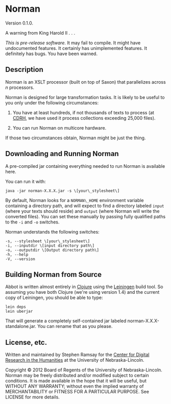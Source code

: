 
Norman
======

Version 0.1.0.

A warning from King Harold II . . .

*This is pre-release software.*  It may fail to compile.  It might have undocumented features.  It certainly has unimplemented features.  It definitely has bugs.  You have been warned.

Description
-----------

Norman is an XSLT processor (built on top of Saxon) that parallelizes across _n_ processors.

Norman is designed for large transformation tasks.  It is likely to be useful to you only under the following circumstances:

1. You have at least hundreds, if not thousands of texts to process (at [CDRH](http://cdrh.unl.edu/), we have used it process collections exceeding 25,000 files).

2. You can run Norman on multicore hardware.

If those two circumstances obtain, Norman might be just the thing.

Downloading and Running Norman
------------------------------

A pre-compiled jar containing everything needed to run Norman is available here.

You can run it with:

	java -jar norman-X.X.X.jar -s \[your\_stylesheet\]

By default, Norman looks for a `NORMAN\_HOME` environment variable containing a directory path, and will expect to find a directory labeled `input` (where your texts should reside) and `output` (where Norman will write the converted files).  You can set these manually by passing fully qualified paths to the `-i` and `-o` switches.

Norman understands the following switches:

	-s, --stylesheet \[your\_stylesheet\]
	-i, --inputdir \[input directory path\]  
	-o, --outputdir \[Output directory path\] 
	-h, --help
	-V, --version

Building Norman from Source
---------------------------

Abbot is written almost entirely in [Clojure](http://clojure.org/) using the [Leiningen](http://leiningen.org/) build tool.  So assuming you have both Clojure (we're using version 1.4) and the current copy of Leiningen, you should be able to type:

	lein deps
	lein uberjar

That will generate a completely self-contained jar labeled norman-X.X.X-standalone.jar.  You can rename that as you please.

License, etc.
-------------

Written and maintained by Stephen Ramsay for the [Center for Digital Research in the Humanities](http://cdrh.unl.edu/) at the University of Nebraska-Lincoln.

Copyright © 2012 Board of Regents of the University of Nebraska-Lincoln.  Norman may be freely distributed and/or modified subject to certain conditions.  It is made available in the hope that it will be useful, but WITHOUT ANY WARRANTY; without even the implied warranty of MERCHANTABILITY or FITNESS FOR A PARTICULAR PURPOSE.  See LICENSE for more details.
